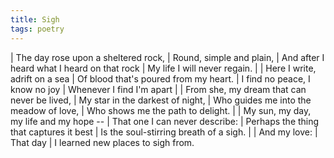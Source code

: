 ```yaml
---
title: Sigh
tags: poetry
---
```


| The day rose upon a sheltered rock,
| Round, simple and plain,
| And after I heard what I heard on that rock
| My life I will never regain.
|
| Here I write, adrift on a sea
| Of blood that's poured from my heart.
| I find no peace, I know no joy
| Whenever I find I'm apart
|
| From she, my dream that can never be lived,
| My star in the darkest of night,
| Who guides me into the meadow of love,
| Who shows me the path to delight.
|
| My sun, my day, my life and my hope --
| That one I can never describe:
| Perhaps the thing that captures it best
| Is the soul-stirring breath of a sigh.
|
| And my love:
| That day
| I learned new places to sigh from.

